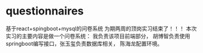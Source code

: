 # questionnaires
基于react+spingboot+mysql的问卷系统
为期两周的顶岗实习结束了！！！
本次实习的主要内容是做一个问卷系统：
我负责该项目前端部分， 胡博智负责使用springboot编写接口，张玉玺负责数据库相关， 陈海龙配置环境。
